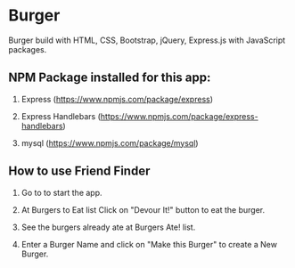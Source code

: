 # Burger

Burger build with HTML, CSS, Bootstrap, jQuery, Express.js with JavaScript packages.

## NPM Package installed for this app:

1. Express (https://www.npmjs.com/package/express)

2. Express Handlebars (https://www.npmjs.com/package/express-handlebars)

3. mysql (https://www.npmjs.com/package/mysql)

## How to use Friend Finder

1. Go to  to start the app.

2. At Burgers to Eat list Click on "Devour It!" button to eat the burger.

3. See the burgers already ate at Burgers Ate! list.

3. Enter a Burger Name and click on "Make this Burger" to create a New Burger. 
